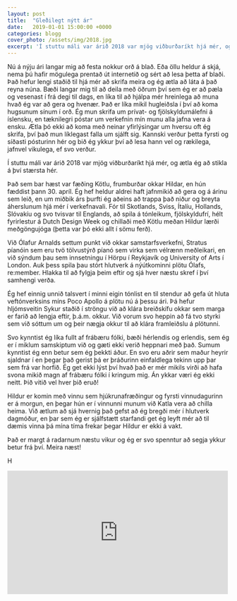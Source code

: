 ```yaml
---
layout: post
title:  "Gleðilegt nýtt ár"
date:   2019-01-01 15:00:00 +0000
categories: blogg
cover_photo: /assets/img/2018.jpg
excerpt: 'Í stuttu máli var árið 2018 var mjög viðburðaríkt hjá mér, og ætla ég að stikla á því stærsta hér.'
---
```

Nú á nýju ári langar mig að festa nokkur orð á blað. Eða öllu heldur á skjá, nema þú hafir mögulega prentað út internetið og sért að lesa þetta af blaði. Það hefur lengi staðið til hjá mér að skrifa meira og ég ætla að láta á það reyna núna. Bæði langar mig til að deila með öðrum því sem ég er að pæla og vesenast í frá degi til dags, en líka til að hjálpa mér hreinlega að muna hvað ég var að gera og hvenær. Það er líka mikil hugleiðsla í því að koma hugsunum sínum í orð. Ég mun skrifa um prívat- og fjölskyldumálefni á íslensku, en tæknilegri póstar um verkefnin mín munu alla jafna vera á ensku. Ætla þó ekki að koma með neinar yfirlýsingar um hversu oft ég skrifa, því það mun líklegast falla um sjálft sig. Kannski verður þetta fyrsti og síðasti pósturinn hér og bið ég ykkur því að lesa hann vel og rækilega, jafnvel vikulega, ef svo verður.

Í stuttu máli var árið 2018 var mjög viðburðaríkt hjá mér, og ætla ég að stikla á því stærsta hér.

Það sem bar hæst var fæðing Kötlu, frumburðar okkar Hildar, en hún fæddist þann 30. apríl. Ég hef heldur aldrei haft jafnmikið að gera og á árinu sem leið, en um miðbik árs þurfti ég aðeins að trappa það niður og breyta áherslunum hjá mér í verkefnavali. Fór til Skotlands, Sviss, Ítalíu, Hollands, Slóvakíu og svo tvisvar til Englands, að spila á tónleikum, fjölskyldufrí, hélt fyrirlestur á Dutch Design Week og chillaði með Kötlu meðan Hildur lærði meðgöngujóga (þetta var þó ekki allt í sömu ferð).

Við Ólafur Arnalds settum punkt við okkar samstarfsverkefni, Stratus píanóin sem eru tvö tölvustýrð píanó sem virka sem vélrænn meðleikari, en við sýndum þau sem innsetningu í Hörpu í Reykjavík og University of Arts í London. Auk þess spila þau stórt hlutverk á nýútkominni plötu Ólafs, re:member. Hlakka til að fylgja þeim eftir og sjá hver næstu skref í því samhengi verða.

Ég hef einnig unnið talsvert í minni eigin tónlist en til stendur að gefa út hluta veftónverksins míns Poco Apollo á plötu nú á þessu ári. Þá hefur hljómsveitin Sykur staðið í ströngu við að klára breiðskífu okkar sem marga er farið að lengja eftir, þ.á.m. okkur. Við vorum svo heppin að fá tvo styrki sem við sóttum um og þeir nægja okkur til að klára framleiðslu á plötunni.

Svo kynntist ég líka fullt af frábæru fólki, bæði hérlendis og erlendis, sem ég er í miklum samskiptum við og gæti ekki verið heppnari með það. Sumum kynntist ég enn betur sem ég þekkti áður. En svo eru aðrir sem maður heyrir sjaldnar í en þegar það gerist þá er þráðurinn einfaldlega tekinn upp þar sem frá var horfið. Ég get ekki lýst því hvað það er mér mikils virði að hafa svona mikið magn af frábæru fólki í kringum mig. Án ykkar væri ég ekki neitt. Þið vitið vel hver þið eruð!

Hildur er komin með vinnu sem hjúkrunafræðingur og fyrsti vinnudagurinn er á morgun, en þegar hún er í vinnunni munum við Katla vera að chilla heima. Við ætlum að sjá hvernig það gefst að ég bregði mér í hlutverk dagmóður, en þar sem ég er sjálfstætt starfandi get ég leyft mér að til dæmis vinna þá mína tíma frekar þegar Hildur er ekki á vakt.

Það er margt á radarnum næstu vikur og ég er svo spenntur að segja ykkur betur frá því. Meira næst!

H

<iframe src="https://www.facebook.com/plugins/video.php?href=https%3A%2F%2Fwww.facebook.com%2Fhalldorel%2Fvideos%2F10215878523890454%2F&width=500&show_text=false&appId=401492043566796&height=280" width="500" height="280" style="border:none;overflow:hidden" scrolling="no" frameborder="0" allowTransparency="true" allow="encrypted-media" allowFullScreen="true"></iframe>

